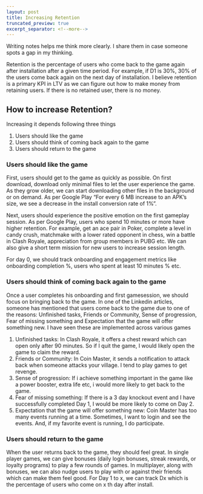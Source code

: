 ```yaml
---
layout: post
title: Increasing Retention
truncated_preview: true
excerpt_separator: <!--more-->
---
```

<div class="message">
Writing notes helps me think more clearly. I share them in case someone spots a gap in my thinking.
</div>

Retention is the percentage of users who come back to the game again after installation after a given time period. For example, if D1 is 30%, 30% of the users come back again on the next day of installation. I believe retention is a primary KPI in LTV as we can figure out how to make money from retaining users. If there is no retained user, there is no money.

## How to increase Retention? 

Increasing it depends following three things

1. Users should like the game 
2. Users should think of coming back again to the game
3. Users should return to the game 

<!--more-->

### Users should like the game

First, users should get to the game as quickly as possible. On first download, download only minimal files to let the user experience the game. As they grow older, we can start downloading other files in the background or on demand. As per Google Play “For every 6 MB increase to an APK’s size, we see a decrease in the install conversion rate of 1%”.

Next, users should experience the positive emotion on the first gameplay session. As per Google Play, users who spend 10 minutes or more have higher retention. For example, get an ace pair in Poker, complete a level in candy crush, matchmake with a lower rated opponent in chess, win a battle in Clash Royale, appreciation from group members in PUBG etc. We can also give a short term mission for new users to increase session length. 

For day 0, we should track onboarding and engagement metrics like onboarding completion %, users who spent at least 10 minutes % etc. 

### Users should think of coming back again to the game

Once a user completes his onboarding and first gamesession, we should focus on bringing back to the game. In one of the Linkedin articles, someone has mentioned that users come back to the game due to one of the reasons: Unfinished tasks, Friends or Community, Sense of progression, Fear of missing something and Expectation that the game will offer something new. I have seen these are implemented across various games

1. Unfinished tasks: In Clash Royale, it offers a chest reward which can open only after 90 minutes. So if I quit the game, I would likely open the game to claim the reward.
2. Friends or Community: In Coin Master, it sends a notification to attack back when someone attacks your village. I tend to play games to get revenge. 
3. Sense of progression: If i achieve something important in the game like a power booster, extra life etc, i would more likely to get back to the game. 
4. Fear of missing something: If there is a 3 day knockout event and I have successfully completed Day 1, I would be more likely to come on Day 2. 
5. Expectation that the game will offer something new: Coin Master has too many events running at a time. Sometimes, I want to login and see the events. And, if my favorite event is running, I do participate.

### Users should return to the game 

When the user returns back to the game, they should feel great. In single player games, we can give bonuses (daily login bonuses, streak rewards, or loyalty programs) to play a few rounds of games. In multiplayer, along with bonuses, we can also nudge users to play with or against their friends which can make them feel good. For Day 1 to x, we can track Dx which is the percentage of users who come on x th day after install.

